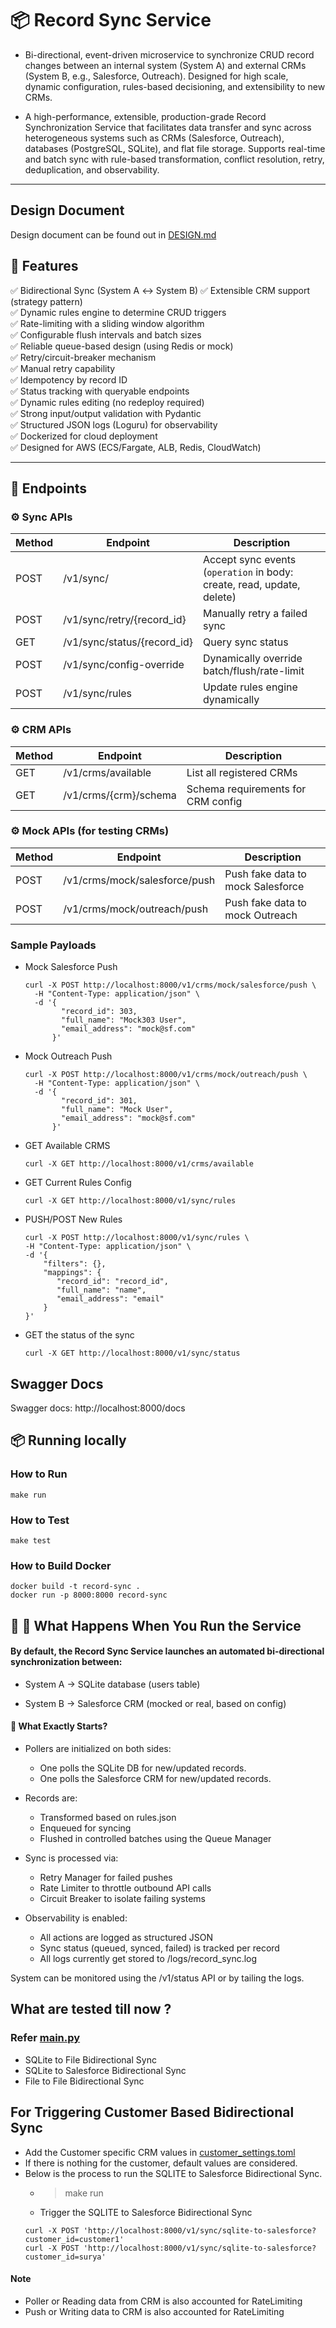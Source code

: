 # 📦 Record Sync Service

- Bi-directional, event-driven microservice to synchronize CRUD record changes between an internal system (System A) and external CRMs (System B, e.g., Salesforce, Outreach). Designed for high scale, dynamic configuration, rules-based decisioning, and extensibility to new CRMs.


- A high-performance, extensible, production-grade Record Synchronization Service that facilitates data transfer and sync across heterogeneous systems such as CRMs (Salesforce, Outreach), databases (PostgreSQL, SQLite), and flat file storage. Supports real-time and batch sync with rule-based transformation, conflict resolution, retry, deduplication, and observability.
---
## Design Document

Design document can be found out in [DESIGN.md](DESIGN.md)


## 🚀 Features

✅ Bidirectional Sync (System A ↔ System B) 
✅ Extensible CRM support (strategy pattern)  
✅ Dynamic rules engine to determine CRUD triggers  
✅ Rate-limiting with a sliding window algorithm  
✅ Configurable flush intervals and batch sizes  
✅ Reliable queue-based design (using Redis or mock)  
✅ Retry/circuit-breaker mechanism  
✅ Manual retry capability  
✅ Idempotency by record ID  
✅ Status tracking with queryable endpoints  
✅ Dynamic rules editing (no redeploy required)  
✅ Strong input/output validation with Pydantic  
✅ Structured JSON logs (Loguru) for observability  
✅ Dockerized for cloud deployment  
✅ Designed for AWS (ECS/Fargate, ALB, Redis, CloudWatch)

---

## 📄 Endpoints

### ⚙️ Sync APIs

| Method | Endpoint | Description |
|--------|----------|-------------|
| POST | /v1/sync/ | Accept sync events (`operation` in body: create, read, update, delete) |
| POST | /v1/sync/retry/{record_id} | Manually retry a failed sync |
| GET | /v1/sync/status/{record_id} | Query sync status |
| POST | /v1/sync/config-override | Dynamically override batch/flush/rate-limit |
| POST | /v1/sync/rules | Update rules engine dynamically |

### ⚙️ CRM APIs

| Method | Endpoint | Description |
|--------|----------|-------------|
| GET | /v1/crms/available| List all registered CRMs |
| GET | /v1/crms/{crm}/schema | Schema requirements for CRM config |


### ⚙️ Mock APIs (for testing CRMs)

| Method | Endpoint                      | Description |
|--------|-------------------------------|-------------|
| POST   | /v1/crms/mock/salesforce/push | Push fake data to mock Salesforce |
| POST   | /v1/crms/mock/outreach/push   | Push fake data to mock Outreach |

### Sample Payloads

- Mock Salesforce Push
    ```
    curl -X POST http://localhost:8000/v1/crms/mock/salesforce/push \
      -H "Content-Type: application/json" \
      -d '{
            "record_id": 303,
            "full_name": "Mock303 User",
            "email_address": "mock@sf.com"
          }'
    ```
- Mock Outreach Push
  ```
  curl -X POST http://localhost:8000/v1/crms/mock/outreach/push \
    -H "Content-Type: application/json" \
    -d '{
          "record_id": 301,
          "full_name": "Mock User",
          "email_address": "mock@sf.com"
        }'
  ```
- GET Available CRMS
    ```
    curl -X GET http://localhost:8000/v1/crms/available
    ```
- GET Current Rules Config
  
    ```
    curl -X GET http://localhost:8000/v1/sync/rules
    ```
- PUSH/POST New Rules
  
  ```
  curl -X POST http://localhost:8000/v1/sync/rules \
  -H "Content-Type: application/json" \
  -d '{
      "filters": {},
      "mappings": {
         "record_id": "record_id",
         "full_name": "name",
         "email_address": "email"
      }
  }'
  ```
- GET the status of the sync

  ```
  curl -X GET http://localhost:8000/v1/sync/status
  ```


## Swagger Docs

Swagger docs: http://localhost:8000/docs




## 📦 Running locally

  ### How to Run
  ```
  make run
  ```
  ### How to Test

  ```
  make test
  ```
  ### How to Build Docker
  ```
  docker build -t record-sync .
  docker run -p 8000:8000 record-sync
  ```

## 🚀 🚀 What Happens When You Run the Service
#### By default, the Record Sync Service launches an automated bi-directional synchronization between:

- System A → SQLite database (users table)

- System B → Salesforce CRM (mocked or real, based on config)

#### 🔄 What Exactly Starts?

- Pollers are initialized on both sides:
  - One polls the SQLite DB for new/updated records. 
  - One polls the Salesforce CRM for new/updated records.

- Records are:
  - Transformed based on rules.json 
  - Enqueued for syncing 
  - Flushed in controlled batches using the Queue Manager

- Sync is processed via:
  - Retry Manager for failed pushes 
  - Rate Limiter to throttle outbound API calls 
  - Circuit Breaker to isolate failing systems

- Observability is enabled:
  - All actions are logged as structured JSON 
  - Sync status (queued, synced, failed) is tracked per record 
  - All logs currently get stored to /logs/record_sync.log

System can be monitored using the /v1/status API or by tailing the logs.

## What are tested till now ?
### Refer [main.py](app/main.py)

- SQLite to File Bidirectional Sync
- SQLite to Salesforce Bidirectional Sync
- File to File Bidirectional Sync

## For Triggering Customer Based Bidirectional Sync

- Add the Customer specific CRM values in [customer_settings.toml](customer_settings.toml)
- If there is nothing for the customer, default values are considered.
- Below is the process to run the SQLITE to Salesforce Bidirectional Sync.
  - > make run
  - Trigger the SQLITE to Salesforce Bidirectional Sync
  ```
  curl -X POST 'http://localhost:8000/v1/sync/sqlite-to-salesforce?customer_id=customer1'
  curl -X POST 'http://localhost:8000/v1/sync/sqlite-to-salesforce?customer_id=surya'
  ```
  
#### Note  
  - Poller or Reading data from CRM is also accounted for RateLimiting 
  - Push or Writing data to CRM is also accounted for RateLimiting